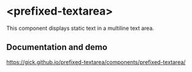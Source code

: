 # \<prefixed-textarea\>

This component displays static text in a multiline text area. 

## Documentation and demo

https://gick.github.io/prefixed-textarea/components/prefixed-textarea/

